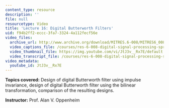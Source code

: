 ```yaml
---
content_type: resource
description: ''
file: null
resourcetype: Video
title: 'Lecture 16: Digital Butterworth Filters'
uid: f94b2ff2-eccc-3fa7-3324-4a112fecf56e
video_files:
  archive_url: http://www.archive.org/download/MITRES.6-008/MITRES6_008_lec16_300k.mp4
  video_captions_file: /courses/res-6-008-digital-signal-processing-spring-2011/7c1cf3ff67ec5da2a9cc3b115360997c_JtJ3v__Rx7E.vtt
  video_thumbnail_file: https://img.youtube.com/vi/JtJ3v__Rx7E/default.jpg
  video_transcript_file: /courses/res-6-008-digital-signal-processing-spring-2011/db508ceb9cd89ae472accb8bf4d4f687_JtJ3v__Rx7E.pdf
video_metadata:
  youtube_id: JtJ3v__Rx7E
---
```


**Topics covered:** Design of digital Butterworth filter using impulse invariance, design of digital Butterworth filter using the bilinear transformation, comparison of the resulting designs.

**Instructor:** Prof. Alan V. Oppenheim